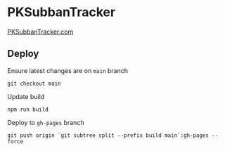 # PKSubbanTracker

[PKSubbanTracker.com](https://pksubbantracker.com)

## Deploy

Ensure latest changes are on `main` branch
```
git checkout main
```

Update build
```
npm run build
```

Deploy to `gh-pages` branch
```
git push origin `git subtree split --prefix build main`:gh-pages --force
```